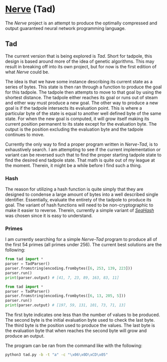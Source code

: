 # [Nerve](https://tkellehe.github.io/nerve) (Tad)

The _Nerve_ project is an attempt to produce the optimally compressed and output guaranteed neural network programming language.

## Tad

The current version that is being explored is _Tad_. Short for tadpole, this design is based around more of the idea of genetic algorithms.
This may result in breaking off into its own project, but for now is the first edition of what _Nerve_ could be.

The idea is that we have some instance describing its current state as a series of bytes.
This state is then ran through a function to produce the goal for this tadpole.
The tadpole then attempts to move to that goal by using the shortest distance.
The tadpole either reaches its goal or runs out of steam and either way must produce a new goal.
The other way to produce a new goal is if the tadpole intersects its evaluation point.
This is where a particular byte of the state is equal to another well defined byte of the same state.
For when the new goal is computed, it will grow itself making its current position permanent to its state except for the evaluation byte.
The output is the position excluding the evaluation byte and the tadpole continues to move.

Currently the only way to find a proper program written in _Nerve-Tad_, is to exhaustively search.
I am attempting to see if the current implementation or variant can be reversed such that to find the proper starting tadpole state to find the desired end tadpole state.
That math is quite out of my league at the moment. Therein, it might be a while before I find such a thing.

### Hash

The reason for utilizing a hash function is quite simply that they are designed to condense a large amount of bytes into a well described single identifier.
Essentially, evaluate the entirety of the tadpole to produce its goal.
The variant of hash functions will need to be non-cryptographic to make it easier to reverse.
Therein, currently a simple variant of [_SeaHash_](http://ticki.github.io/blog/seahash-explained/) was chosen since it is easy to understand.

### Primes

I am currently searching for a simple _Nerve-Tad_ program to produce all of the first 54 primes (all primes under 256). The current best solutions are the following:

```python
from tad import *
parser = TadParser()
parser.fromstring(encoding.frombytes([6, 253, 139, 223]))
parser.run()
print(parser.output) # [41, 7, 23, 89, 163, 83, 11]
```

```python
from tad import *
parser = TadParser()
parser.fromstring(encoding.frombytes([6, 13, 205, 5]))
parser.run()
print(parser.output) # [197, 59, 131, 101, 73, 71, 13]
```

The first byte indicates one less than the number of values to be produced.
The second byte is the initial evaluation byte used to check the last byte.
The third byte is the position used to produce the values.
The last byte is the evaluation byte that when reaches the second byte will grow and produce an output.

The program can be ran from the command like with the following:
```bash
python3 tad.py -b -t "a" -c "\x06\x0D\xCD\x05"
```